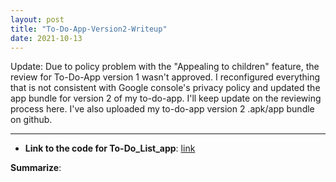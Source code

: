 ```yaml
---
layout: post
title: "To-Do-App-Version2-Writeup"
date: 2021-10-13
---
```






Update: Due to policy problem with the "Appealing to children" feature, the review for To-Do-App version 1 wasn't approved.
I reconfigured everything that is not consistent with Google console's privacy policy and updated the app bundle for version 
2 of my to-do-app. I'll keep update on the reviewing process here. I've also uploaded my to-do-app version 2 .apk/app bundle on github.

----------------------------------------------------------------------------------------------------

* **Link to the code for To-Do_List_app**: [link](https://github.com/TommyMa99/TodoApp/tree/main/TodoApp)

**Summarize**: 
